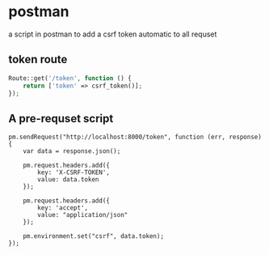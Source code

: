 # postman
a script in postman to add a csrf token automatic to all requset

## token route

```php
Route::get('/token', function () {
    return ['token' => csrf_token()];
});
```

## A pre-requset script
```
pm.sendRequest("http://localhost:8000/token", function (err, response) {
    var data = response.json();

    pm.request.headers.add({
        key: 'X-CSRF-TOKEN',
        value: data.token
    });

    pm.request.headers.add({
        key: 'accept',
        value: "application/json"
    });

    pm.environment.set("csrf", data.token);
});
```
